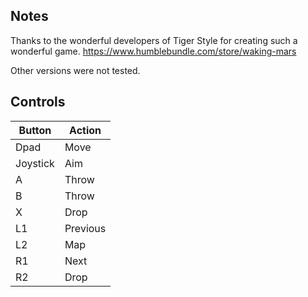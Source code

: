 ## Notes

Thanks to the wonderful developers of Tiger Style for creating such a wonderful game.
https://www.humblebundle.com/store/waking-mars

Other versions were not tested.

## Controls

| Button | Action |
|--|--|
| Dpad | Move |
| Joystick | Aim |
| A | Throw |
| B | Throw |
| X | Drop |
| L1 | Previous |
| L2 | Map |
| R1 | Next |
| R2 | Drop |